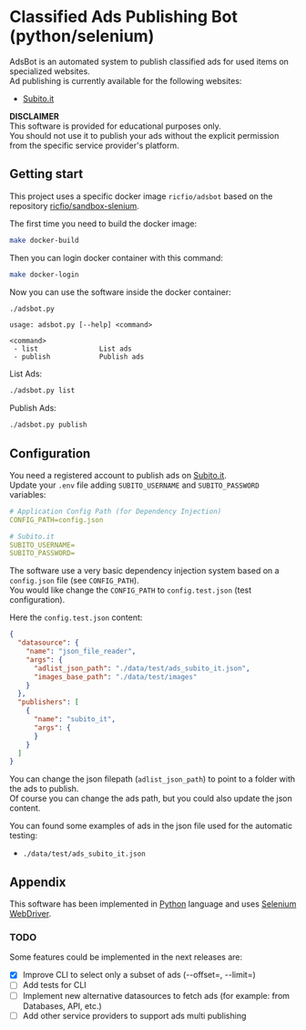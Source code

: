 # Classified Ads Publishing Bot (python/selenium)

AdsBot is an automated system to publish classified ads for used items on specialized websites.  
Ad publishing is currently available for the following websites:

- [Subito.it](https://www.subito.it)

**DISCLAIMER**  
This software is provided for educational purposes only.  
You should not use it to publish your ads without the explicit permission from the specific service provider's platform.

## Getting start

This project uses a specific docker image `ricfio/adsbot` based on the repository [ricfio/sandbox-slenium](https://github.com/ricfio/sandbox-selenium).  

The first time you need to build the docker image:  

```bash
make docker-build
```

Then you can login docker container with this command:  

```bash
make docker-login
```

Now you can use the software inside the docker container:

```bash
./adsbot.py
```

```console
usage: adsbot.py [--help] <command>

<command>
 - list               List ads
 - publish            Publish ads
```

List Ads:

```bash
./adsbot.py list
```

Publish Ads:

```bash
./adsbot.py publish
```

## Configuration

You need a registered account to publish ads on [Subito.it](https://www.subito.it).  
Update your `.env` file adding `SUBITO_USERNAME` and `SUBITO_PASSWORD` variables:  

```yaml
# Application Config Path (for Dependency Injection)
CONFIG_PATH=config.json

# Subito.it
SUBITO_USERNAME=
SUBITO_PASSWORD=
```

The software use a very basic dependency injection system based on a `config.json` file (see `CONFIG_PATH`).  
You would like change the `CONFIG_PATH` to `config.test.json` (test configuration).  

Here the `config.test.json` content:

```json
{
  "datasource": {
    "name": "json_file_reader",
    "args": {
      "adlist_json_path": "./data/test/ads_subito_it.json",
      "images_base_path": "./data/test/images"
    }
  },
  "publishers": [
    {
      "name": "subito_it",
      "args": {
      }
    }
  ]
}
```

You can change the json filepath (`adlist_json_path`) to point to a folder with the ads to publish.  
Of course you can change the ads path, but you could also update the json content.  

You can found some examples of ads in the json file used for the automatic testing:  

- `./data/test/ads_subito_it.json`

## Appendix

This software has been implemented in [Python](https://www.python.org/) language and uses [Selenium WebDriver](https://www.selenium.dev/documentation/webdriver/).

### TODO

Some features could be implemented in the next releases are:

- [X] Improve CLI to select only a subset of ads (--offset=, --limit=)
- [ ] Add tests for CLI
- [ ] Implement new alternative datasources to fetch ads (for example: from Databases, API, etc.)
- [ ] Add other service providers to support ads multi publishing
